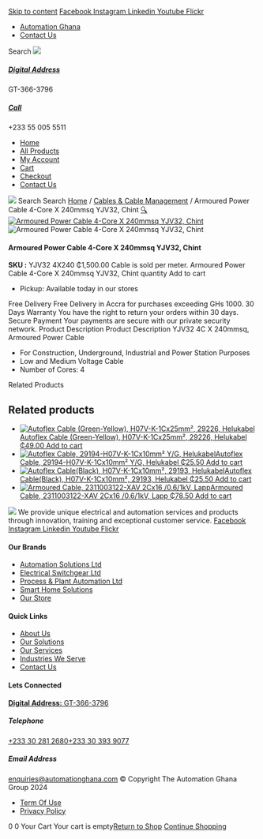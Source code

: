 [Skip to content](https://store.automationghana.com/product/armoured-power-cable-yjv32-4x240-chint/#content)
[ Facebook ](https://www.facebook.com/automationgh/) [ Instagram ](https://www.instagram.com/automationgh/) [ Linkedin ](https://www.linkedin.com/company/the-automation-ghana-limited/) [ Youtube ](https://www.youtube.com/channel/UCurrRDUSm5oIW39VXjn1u0w) [ Flickr ](https://www.flickr.com/photos/181794037@N07/)
  * [ Automation Ghana ](https://automationghana.com)
  * [ Contact Us ](https://store.automationghana.com/contact/)


Search
[ ![](https://store.automationghana.com/wp-content/uploads/2024/04/Website-TAGG-Logo-BLUE.png) ](https://store.automationghana.com/)
[ ](https://maps.app.goo.gl/m4xeaagWCNbLk4jM6)
#####  [ Digital Address ](https://maps.app.goo.gl/m4xeaagWCNbLk4jM6)
GT-366-3796 
[ ](tel:+233550055511)
#####  [ Call ](tel:+233550055511)
+233 55 005 5511 
  * [Home](https://store.automationghana.com/)
  * [All Products](https://store.automationghana.com/shop/)
  * [My Account](https://store.automationghana.com/my-account/)
  * [Cart](https://store.automationghana.com/cart/)
  * [Checkout](https://store.automationghana.com/checkout/)
  * [Contact Us](https://store.automationghana.com/contact/)


[![](https://store.automationghana.com/wp-content/uploads/2024/04/AutomationGhana_logo_white.png)](https://store.automationghana.com)
Search
Search
[Home](https://store.automationghana.com) / [Cables & Cable Management](https://store.automationghana.com/product-category/cables-cable-management/) / Armoured Power Cable 4-Core X 240mmsq YJV32, Chint
[🔍](https://store.automationghana.com/product/armoured-power-cable-yjv32-4x240-chint/)
[![Armoured Power Cable 4-Core X 240mmsq YJV32, Chint](https://store.automationghana.com/wp-content/uploads/2020/04/YJV32-4X10.jpg)](https://store.automationghana.com/wp-content/uploads/2020/04/YJV32-4X10.jpg)![Armoured Power Cable 4-Core X 240mmsq YJV32, Chint](https://store.automationghana.com/wp-content/uploads/2020/04/YJV32-4X10.jpg)
####  Armoured Power Cable 4-Core X 240mmsq YJV32, Chint 
**SKU :** YJV32 4X240 
₵1,500.00
Cable is sold per meter.
Armoured Power Cable 4-Core X 240mmsq YJV32, Chint quantity
Add to cart
  * Pickup: Available today in our stores


Free Delivery 
Free Delivery in Accra for purchases exceeding GHs 1000. 
30 Days Warranty 
You have the right to return your orders within 30 days. 
Secure Payment 
Your payments are secure with our private security network. 
Product Description
Product Description
YJV32 4C X 240mmsq, Armoured Power Cable 
  * For Construction, Underground, Industrial and Power Station Purposes
  * Low and Medium Voltage Cable
  * Number of Cores: 4


Related Products 
## Related products
  * [![Autoflex Cable \(Green-Yellow\), H07V-K-1Cx25mm², 29226, Helukabel](https://store.automationghana.com/wp-content/uploads/2019/12/CABLES-2-300x300.jpg)Autoflex Cable (Green-Yellow), H07V-K-1Cx25mm², 29226, Helukabel ₵49.00 ](https://store.automationghana.com/product/autoflex-cable-29226-h07v-k-1cx25-y-g-helukabel/)
[Add to cart](https://store.automationghana.com/product/armoured-power-cable-yjv32-4x240-chint/?add-to-cart=1481)
  * [![Autoflex Cable, 29194-H07V-K-1Cx10mm² Y/G, Helukabel](https://store.automationghana.com/wp-content/uploads/2019/12/CABLES-2-300x300.jpg)Autoflex Cable, 29194-H07V-K-1Cx10mm² Y/G, Helukabel ₵25.50 ](https://store.automationghana.com/product/autoflex-cable-29194-h07v-k-1cx10-y-g-helukabel/)
[Add to cart](https://store.automationghana.com/product/armoured-power-cable-yjv32-4x240-chint/?add-to-cart=1476)
  * [![Autoflex Cable\(Black\), H07V-K-1Cx10mm², 29193, Helukabel](https://store.automationghana.com/wp-content/uploads/2019/12/CABLES-3-300x300.jpg)Autoflex Cable(Black), H07V-K-1Cx10mm², 29193, Helukabel ₵25.50 ](https://store.automationghana.com/product/autoflex-cable-29193-h07v-k-1cx10-blk-helukabel/)
[Add to cart](https://store.automationghana.com/product/armoured-power-cable-yjv32-4x240-chint/?add-to-cart=1475)
  * [![Armoured Cable, 2311003122-XAV 2Cx16 /0.6/1kV, Lapp](https://store.automationghana.com/wp-content/uploads/2019/12/Armoured-cable-300x300.jpg)Armoured Cable, 2311003122-XAV 2Cx16 /0.6/1kV, Lapp ₵78.50 ](https://store.automationghana.com/product/armoured-cable-2311003122-xav-2cx16-0-6-1kv-lapp/)
[Add to cart](https://store.automationghana.com/product/armoured-power-cable-yjv32-4x240-chint/?add-to-cart=1457)


![](https://store.automationghana.com/wp-content/uploads/2024/04/AutomationGhana_logo_white.png)
We provide unique electrical and automation services and products through innovation, training and exceptional customer service.
[ Facebook ](https://www.facebook.com/automationgh/) [ Instagram ](https://www.instagram.com/automationgh/) [ Linkedin ](https://www.linkedin.com/company/the-automation-ghana-limited/) [ Youtube ](https://www.youtube.com/channel/UCurrRDUSm5oIW39VXjn1u0w) [ Flickr ](https://www.flickr.com/photos/181794037@N07/)
#### Our Brands
  * [ Automation Solutions Ltd ](https://store.automationghana.com/product/armoured-power-cable-yjv32-4x240-chint/)
  * [ Electrical Switchgear Ltd ](https://store.automationghana.com/product/armoured-power-cable-yjv32-4x240-chint/)
  * [ Process & Plant Automation Ltd ](https://store.automationghana.com/product/armoured-power-cable-yjv32-4x240-chint/)
  * [ Smart Home Solutions ](https://store.automationghana.com/product/armoured-power-cable-yjv32-4x240-chint/)
  * [ Our Store ](https://store.automationghana.com/product/armoured-power-cable-yjv32-4x240-chint/)


#### Quick Links
  * [ About Us ](https://store.automationghana.com/product/armoured-power-cable-yjv32-4x240-chint/)
  * [ Our Solutions ](https://store.automationghana.com/product/armoured-power-cable-yjv32-4x240-chint/)
  * [ Our Services ](https://store.automationghana.com/product/armoured-power-cable-yjv32-4x240-chint/)
  * [ Industries We Serve ](https://store.automationghana.com/product/armoured-power-cable-yjv32-4x240-chint/)
  * [ Contact Us ](https://store.automationghana.com/product/armoured-power-cable-yjv32-4x240-chint/)


#### Lets Connected
[**Digital Address:** GT-366-3796](https://maps.app.goo.gl/m4xeaagWCNbLk4jM6)
#####  Telephone 
[ +233 30 281 2680](tel:+233302812680)[+233 30 393 9077](https://store.automationghana.com/product/armoured-power-cable-yjv32-4x240-chint/+233303939077)
#####  Email Address 
enquiries@automationghana.com 
© Copyright The Automation Ghana Group 2024
  * [ Term Of Use ](https://store.automationghana.com/product/armoured-power-cable-yjv32-4x240-chint/)
  * [ Privacy Policy ](https://store.automationghana.com/product/armoured-power-cable-yjv32-4x240-chint/)


0
0
Your Cart
Your cart is empty[Return to Shop](https://store.automationghana.com/shop/)
[Continue Shopping](https://store.automationghana.com/product/armoured-power-cable-yjv32-4x240-chint/)
